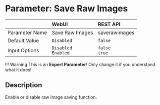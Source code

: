 # Parameter: Save Raw Images

|                   | WebUI               | REST API
|:---               |:---                 |:----
| Parameter Name    | Save Raw Images     | saverawimages
| Default Value     | `Disabled`          | `false`
| Input Options     | `Disabled`<br>`Enabled` | `false`<br>`true` 


!!! Warning
    This is an **Expert Parameter**! Only change it if you understand what it does!


## Description

Enable or disable raw image saving function.
